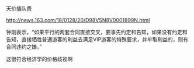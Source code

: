 天价插队费

http://news.163.com/18/0128/20/D98VSN8V0001899N.html


钟刚表示，“如果平行的两套合同直接交叉，要事先约定和告知，如果没有约定和告知，直接牺牲普通游客的利益去满足VIP游客的特殊要求，并牟取利益的，则有合同违约之嫌。”

这很符合经济学的价格歧视啊




